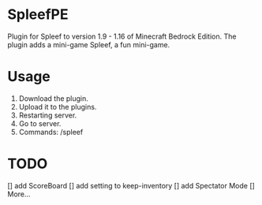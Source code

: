 # SpleefPE
Plugin for Spleef to version 1.9 - 1.16 of Minecraft Bedrock Edition. The plugin adds a mini-game Spleef, a fun mini-game.

# Usage
1) Download the plugin.
2) Upload it to the plugins.
3) Restarting server.
4) Go to server.
5) Commands: /spleef

# TODO
[] add ScoreBoard
[] add setting to keep-inventory
[] add Spectator Mode
[] More... 
